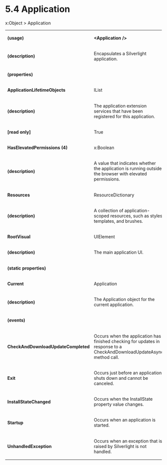 <html dir="LTR" xmlns:mshelp="http://msdn.microsoft.com/mshelp" xmlns:ddue="http://ddue.schemas.microsoft.com/authoring/2003/5" xmlns:xlink="http://www.w3.org/1999/xlink" xmlns:tool="http://www.microsoft.com/tooltip"><body><input type="hidden" id="userDataCache" class="userDataStyle"><input type="hidden" id="hiddenScrollOffset"><img id="dropDownImage" style="display:none; height:0; width:0;" src="../local/drpdown.gif"><img id="dropDownHoverImage" style="display:none; height:0; width:0;" src="../local/drpdown_orange.gif"><img id="collapseImage" style="display:none; height:0; width:0;" src="../local/collapse.gif"><img id="expandImage" style="display:none; height:0; width:0;" src="../local/exp.gif"><img id="collapseAllImage" style="display:none; height:0; width:0;" src="../local/collall.gif"><img id="expandAllImage" style="display:none; height:0; width:0;" src="../local/expall.gif"><img id="copyImage" style="display:none; height:0; width:0;" src="../local/copycode.gif"><img id="copyHoverImage" style="display:none; height:0; width:0;" src="../local/copycodeHighlight.gif"><div id="header"><h1 class="heading">5.4 Application</h1></div><div id="mainSection"><div id="mainBody"><div id="allHistory" class="saveHistory" onsave="saveAll()" onload="loadAll()"></div>




<p xmlns:wsd="http://wsdev.schemas.microsoft.com/authoring/2008/2" xmlns:msxsl="urn:schemas-microsoft-com:xslt" xmlns:script="urn:script" xmlns:build="urn:build">
<div id="sectionSection0" class="section" name="collapseableSection"><content xmlns="http://ddue.schemas.microsoft.com/authoring/2003/5" xmlns:wsd="http://wsdev.schemas.microsoft.com/authoring/2008/2" xmlns:msxsl="urn:schemas-microsoft-com:xslt" xmlns:script="urn:script" xmlns:build="urn:build">
				</content></div><div id="sectionSection1" class="section" name="collapseableSection"><content xmlns="http://ddue.schemas.microsoft.com/authoring/2003/5" xmlns:wsd="http://wsdev.schemas.microsoft.com/authoring/2008/2" xmlns:msxsl="urn:schemas-microsoft-com:xslt" xmlns:script="urn:script" xmlns:build="urn:build">
					<p xmlns="">
						<mshelp:link keywords="5dceec56-9398-49cb-90cc-d80016b3639b" tabindex="0">x:Object</mshelp:link> &gt; Application</p>
					<p xmlns=""><b></b></p><table class="ProtocolAuthoredTable" xmlns=""><tr>
								<td>
									<p>
										<b>(usage)</b>
									</p>
								</td>
								<td>
									<p>
										<b>&lt;Application /&gt;</b>
									</p>
								</td>
							</tr><tr>
							<td>
								<p>
									<b>(description)</b>
								</p>
							</td>
							<td>
								<p>Encapsulates a Silverlight application.</p>
							</td>
						</tr><tr>
							<td>
								<p>
									<b>(properties)</b>
								</p>
							</td>
							<td>
							</td>
						</tr><tr>
							<td>
								<p>
									<b>ApplicationLifetimeObjects</b>
								</p>
							</td>
							<td>
								<p>
									<mshelp:link keywords="67fdfabb-a906-4bf7-a37b-2daa9c0d682e" tabindex="0">IList</mshelp:link>
								</p>
							</td>
						</tr><tr>
							<td>
								<p>
									<b>(description)</b>
								</p>
							</td>
							<td>
								<p>The application extension services that have been registered for this application.</p>
							</td>
						</tr><tr>
							<td>
								<p>
									<b>[read only]</b>
								</p>
							</td>
							<td>
								<p>True</p>
							</td>
						</tr><tr>
							<td>
								<p>
									<b>HasElevatedPermissions (4)</b>
								</p>
							</td>
							<td>
								<p>
									<mshelp:link keywords="a32ecf6a-2274-48bd-8be9-98eb0401690a" tabindex="0">x:Boolean</mshelp:link>
								</p>
							</td>
						</tr><tr>
							<td>
								<p>
									<b>(description)</b>
								</p>
							</td>
							<td>
								<p>A value that indicates whether the application is running outside the browser with elevated permissions.</p>
							</td>
						</tr><tr>
							<td>
								<p>
									<b>Resources</b>
								</p>
							</td>
							<td>
								<p>
									<mshelp:link keywords="ba0fe618-ab4f-445b-97a0-d73a3e158cb7" tabindex="0">ResourceDictionary</mshelp:link>
								</p>
							</td>
						</tr><tr>
							<td>
								<p>
									<b>(description)</b>
								</p>
							</td>
							<td>
								<p>A collection of application-scoped resources, such as styles, templates, and brushes.</p>
							</td>
						</tr><tr>
							<td>
								<p>
									<b>RootVisual</b>
								</p>
							</td>
							<td>
								<p>
									<mshelp:link keywords="c984e9a4-f094-46fd-8bfd-d99d4146d4c4" tabindex="0">UIElement</mshelp:link>
								</p>
							</td>
						</tr><tr>
							<td>
								<p>
									<b>(description)</b>
								</p>
							</td>
							<td>
								<p>The main application UI.</p>
							</td>
						</tr><tr>
							<td>
								<p>
									<b>(static properties)</b>
								</p>
							</td>
							<td>
							</td>
						</tr><tr>
							<td>
								<p>
									<b>Current</b>
								</p>
							</td>
							<td>
								<p>Application</p>
							</td>
						</tr><tr>
							<td>
								<p>
									<b>(description)</b>
								</p>
							</td>
							<td>
								<p>The Application object for the current application.</p>
							</td>
						</tr><tr>
							<td>
								<p>
									<b>(events)</b>
								</p>
							</td>
							<td>
							</td>
						</tr><tr>
							<td>
								<p>
									<b>CheckAndDownloadUpdateCompleted</b>
								</p>
							</td>
							<td>
								<p>Occurs when the application has finished checking for updates in response to a CheckAndDownloadUpdateAsync method call.</p>
							</td>
						</tr><tr>
							<td>
								<p>
									<b>Exit</b>
								</p>
							</td>
							<td>
								<p>Occurs just before an application shuts down and cannot be canceled.</p>
							</td>
						</tr><tr>
							<td>
								<p>
									<b>InstallStateChanged</b>
								</p>
							</td>
							<td>
								<p>Occurs when the InstallState property value changes.</p>
							</td>
						</tr><tr>
							<td>
								<p>
									<b>Startup</b>
								</p>
							</td>
							<td>
								<p>Occurs when an application is started.</p>
							</td>
						</tr><tr>
							<td>
								<p>
									<b>UnhandledException</b>
								</p>
							</td>
							<td>
								<p>Occurs when an exception that is raised by Silverlight is not handled.</p>
							</td>
						</tr></table>
				</content></div><!--[if gte IE 5]>
			<tool:tip element="languageFilterToolTip" avoidmouse="false"/>
		<![endif]--></div><a name="feedback"></a><span></span></div></body></html>